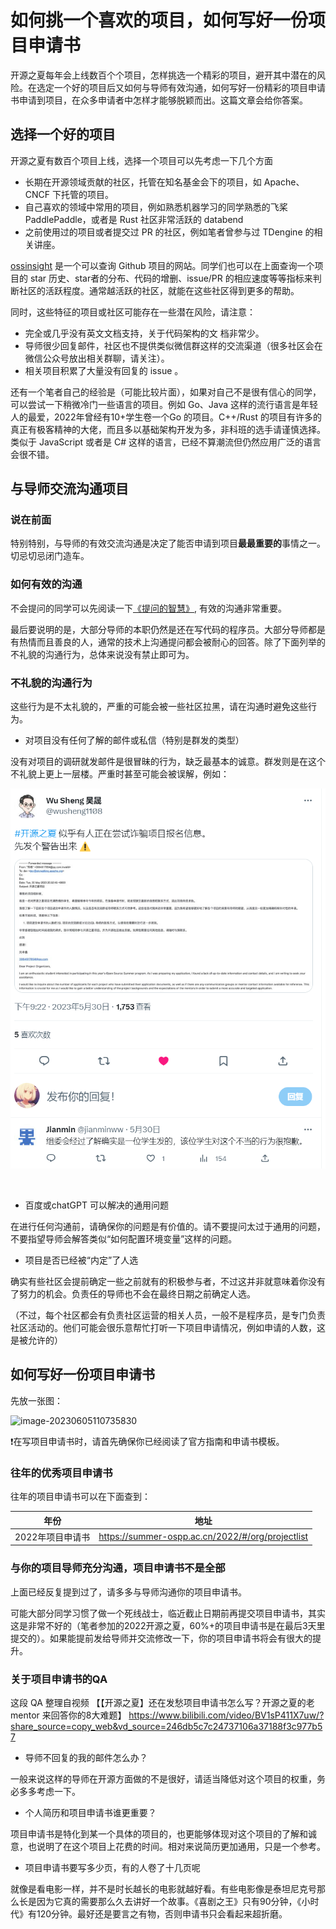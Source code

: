 # 如何挑一个喜欢的项目，如何写好一份项目申请书

开源之夏每年会上线数百个个项目，怎样挑选一个精彩的项目，避开其中潜在的风险。在选定一个好的项目后又如何与导师有效沟通，如何写好一份精彩的项目申请书申请到项目，在众多申请者中怎样才能够脱颖而出。这篇文章会给你答案。


## 选择一个好的项目

开源之夏有数百个项目上线，选择一个项目可以先考虑一下几个方面

- 长期在开源领域贡献的社区，托管在知名基金会下的项目，如 Apache、CNCF 下托管的项目。
- 自己喜欢的领域中常用的项目，例如熟悉机器学习的同学熟悉的飞桨 PaddlePaddle，或者是 Rust 社区非常活跃的 databend
- 之前使用过的项目或者提交过 PR 的社区，例如笔者曾参与过 TDengine 的相关讲座。



[ossinsight](https://ossinsight.io/) 是一个可以查询 Github 项目的网站。同学们也可以在上面查询一个项目的 star 历史、star者的分布、代码的增删、issue/PR 的相应速度等等指标来判断社区的活跃程度。通常越活跃的社区，就能在这些社区得到更多的帮助。



同时，这些特征的项目或社区可能存在一些潜在风险，请注意：

- 完全或几乎没有英文文档支持，关于代码架构的文 档非常少。
- 导师很少回复邮件，社区也不提供类似微信群这样的交流渠道（很多社区会在微信公众号放出相关群聊，请关注）。
- 相关项目积累了大量没有回复的 issue 。



还有一个笔者自己的经验是（可能比较片面），如果对自己不是很有信心的同学，可以尝试一下稍微冷门一些语言的项目。例如 Go、Java 这样的流行语言是年轻人的最爱，2022年曾经有10+学生卷一个Go 的项目。C++/Rust 的项目有许多的真正有极客精神的大佬，而且多以基础架构开发为多，非科班的选手请谨慎选择。类似于 JavaScript 或者是 C# 这样的语言，已经不算潮流但仍然应用广泛的语言会很不错。



## 与导师交流沟通项目

### 说在前面

特别特别，与导师的有效交流沟通是决定了能否申请到项目**最最重要的**事情之一。切忌切忌闭门造车。

### 如何有效的沟通

不会提问的同学可以先阅读一下[《提问的智慧》](https://github.com/ryanhanwu/How-To-Ask-Questions-The-Smart-Way/blob/main/README-zh_CN.md), 有效的沟通非常重要。



最后要说明的是，大部分导师的本职仍然是还在写代码的程序员。大部分导师都是有热情而且善良的人，通常的技术上沟通提问都会被耐心的回答。除了下面列举的不礼貌的沟通行为，总体来说没有禁止即可为。

### 不礼貌的沟通行为

这些行为是不太礼貌的，严重的可能会被一些社区拉黑，请在沟通时避免这些行为。

- 对项目没有任何了解的邮件或私信（特别是群发的类型）

没有对项目的调研就发邮件是很冒昧的行为，缺乏最基本的诚意。群发则是在这个不礼貌上更上一层楼。严重时甚至可能会被误解，例如：

![image-20230605115247205](.\assets\image-20230605115247205.png)

​	



- 百度或chatGPT 可以解决的通用问题

在进行任何沟通前，请确保你的问题是有价值的。请不要提问太过于通用的问题，不要指望导师会解答类似“如何配置环境变量”这样的问题。



- 项目是否已经被“内定”了人选

确实有些社区会提前确定一些之前就有的积极参与者，不过这并非就意味着你没有了努力的机会。负责任的导师也不会在最终日期之前确定人选。

（不过，每个社区都会有负责社区运营的相关人员，一般不是程序员，是专门负责社区活动的。他们可能会很乐意帮忙打听一下项目申请情况，例如申请的人数，这是被允许的）






## 如何写好一份项目申请书

先放一张图：

![image-20230605110735830](C:\Code\ospp-best-practice\ospp-best-practice\docs\best-practice\assets\image-20230605110735830.png)

❗在写项目申请书时，请首先确保你已经阅读了官方指南和申请书模板。



### 

### 往年的优秀项目申请书

往年的项目申请书可以在下面查到：

| 年份             | 地址                                             |
| ---------------- | ------------------------------------------------ |
| 2022年项目申请书 | https://summer-ospp.ac.cn/2022/#/org/projectlist |



### 与你的项目导师充分沟通，项目申请书不是全部

上面已经反复提到过了，请多多与导师沟通你的项目申请书。

可能大部分同学习惯了做一个死线战士，临近截止日期前再提交项目申请书，其实这是非常不好的（笔者参加的2022开源之夏，60%+的项目申请书是在最后3天里提交的）。如果能提前发给导师并交流修改一下，你的项目申请书将会有很大的提升。





### 关于项目申请书的QA

这段 QA 整理自视频 【【开源之夏】还在发愁项目申请书怎么写？开源之夏的老 mentor 来回答你的8大难题】 https://www.bilibili.com/video/BV1sP411X7uw/?share_source=copy_web&vd_source=246db5c7c24737106a37188f3c977b57



- 导师不回复的我的邮件怎么办？

一般来说这样的导师在开源方面做的不是很好，请适当降低对这个项目的权重，务必多多考虑一下。

- 个人简历和项目申请书谁更重要？

项目申请书是特化到某一个具体的项目的，也更能够体现对这个项目的了解和诚意，也说明了在这个项目上花费的时间。相对来说简历更加通用，只是一个参考。

- 项目申请书要写多少页，有的人卷了十几页呢

就像是看电影一样，并不是时长越长的电影就越好看。有些电影像是泰坦尼克号那么长是因为它真的需要那么久去讲好一个故事。《喜剧之王》只有90分钟，《小时代》有120分钟。最好还是要言之有物，否则申请书只会看起来超折磨。

